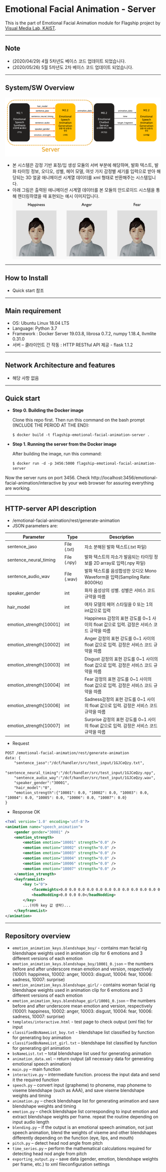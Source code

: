 # Emotional Facial Animation - Server
This is the part of Emotional Facial Animation module for Flagship project by [Visual Media Lab, KAIST](http://vml.kaist.ac.kr).

***

## Note

* (2020/04/29) 4월 5차년도 베이스 코드 업데이트 되었습니다.
* (2020/05/26) 5월 5차년도 2차 베이스 코드 업데이트 되었습니다.

***

## System/SW Overview
![server_img](./img/server.png)
* 본 시스템은 감정 기반 표정/입 생성 모듈의 서버 부분에 해당하며, 발화 텍스트, 발화 타이밍 정보, 오디오, 성별, 헤어 모델, 여섯 가지 감정별 세기를 입력으로 받아 해당되는 3D 얼굴 애니메이션 시계열 데이터를 xml 형태로 반환해주는 시스템입니다. 
* 아래 그림은 출력된 애니메이션 시계열 데이터를 본 모듈의 안드로이드 시스템을 통해 렌더링하였을 때 표현되는 예시 이미지입니다.
![anim_img](./img/animation.jpg)

***

## How to Install

- Quick start 참조

***

## Main requirement

- OS: Ubuntu Linux 18.04 LTS
- Language: Python 3.7
- Framework : Docker Server 19.03.8, librosa 0.7.2, numpy 1.18.4, llvmlite 0.31.0
- 서버 – 클라이언트 간 작동 : HTTP RESTful API 제공 - flask 1.1.2

***

## Network Architecture and features

* 해당 사항 없음

***

## Quick start

- **Step 0. Building the Docker image**

  Clone this repo first. Then run this command on the bash prompt (INCLUDE THE PERIOD AT THE END):

  ```
  $ docker build -t flagship-emotional-facial-animation-server .
  ```

- **Step 1. Running the server from the Docker image**

  After building the image, run this command:
    ```
  $ docker run -d -p 3456:5000 flagship-emotional-facial-animation-server
    ```

Now the server runs on port 3456. Check http://localhost:3456/emotional-facial-animation/interactive by your web browser for assuring everything are working.


***

## HTTP-server API description

* /emotional-facial-animation/rest/generate-animation
* JSON parameters are:

|Parameter|Type|Description|
|---|---|---|
| sentence_jaso           | File (.txt) |자소 분해된 발화 텍스트(.txt 파일)|
| sentence_neural_timing  | File (.npy) |발화 텍스트의 자소가 발음되는 타이밍 정보를 2D array로 입력(.npy 파일)|
| sentence_audio_wav      | File (.wav) |발화 텍스트를 음성합성한 오디오 Mono Waveform을 입력(Sampling Rate: 8000Hz)|
| speaker_gender          | int         |화자 음성상의 성별.  성별은 서비스 코드 규약을 따름|
| hair_model              | int         |여자 모델의 헤어 스타일을 0 또는 1의 int값으로  입력|
| emotion_strength[10001] | int         |Happiness 감정의 표현 강도를 0~1 사이의 float 값으로 입력. 감정은 서비스 코드 규약을 따름|
| emotion_strength[10002] | int         |Anger 감정의 표현 강도를 0~1 사이의 float 값으로 입력. 감정은 서비스 코드 규약을 따름|
| emotion_strength[10003] | int         |Disgust 감정의 표현 강도를 0~1 사이의 float 값으로 입력. 감정은 서비스 코드 규약을 따름|
| emotion_strength[10004] | int         |Fear 감정의 표현 강도를 0~1 사이의 float 값으로 입력. 감정은 서비스 코드 규약을 따름|
| emotion_strength[10006] | int         |Sadness감정의 표현 강도를 0~1 사이의 float 값으로 입력. 감정은 서비스 코드 규약을 따름|
| emotion_strength[10007] | int         |Surprise 감정의 표현 강도를 0~1 사이의 float 값으로 입력. 감정은 서비스 코드 규약을 따름|

* Request
```
POST /emotional-facial-animation/rest/generate-animation 
data: {
    "sentence_jaso":"/dcf/handler/src/test_input/1GJCeQzy.txt",
    "sentence_neural_timing":"/dcf/handler/src/test_input/1GJCeQzy.npy",
    "sentence_audio_way":"/dcf/handler/src/text_input/1GJCeQzy.wav",
    "speaker_gender":"30001",
    "hair_model":"0",
    "emotion_strength":{"10001": 0.0, "10002": 0.0, "10003": 0.0, "10004": 0.0, "10005": 0.0, "10006": 0.0, "10007": 0.0}
}
```

* Response OK
```xml
<?xml version='1.0' encoding='utf-8'?>
<animation name="speech_animation">
	<gender gender="30001" />
	<emotion_strength>
		<emotion emotion="10001" strength="0.0" />
		<emotion emotion="10002" strength="0.0" />
		<emotion emotion="10003" strength="0.0" />
		<emotion emotion="10004" strength="0.0" />
		<emotion emotion="10006" strength="0.0" />
		<emotion emotion="10007" strength="0.0" />
	</emotion_strength>
	<keyframeList>
		<key t="0">
			<faceWeights>0.0 0.0 0.0 0.0 0.0 0.0 0.0 0.0 0.0 0.0 0.0 0.0 0.0 0.0 0.0 0.0 0.0 0.0 0.0 0.0 0.0 0.0 0.0 0.0 0.0 0.0 0.0 0.0 0.0 0.0 0.0 0.0 0.0 0.0 0.0 0.0 0.0 0.0 0.0 0.0 0.0 0.0 0.0 0.0 0.0 0.0 0.0 0.0 0.0 0.0 0.0 0.09830531626939774 0.0 0.04093131199479103 0.04783490635454655 0.0 0.0 0.016355020459741354 0.026090694405138493 0.3506091356277466 0.0 0.0021135821240022778 0.0 0.0 0.0 0.0 0.0 0.06582734845578671 0.0019327396992594005 0.0 0.0 </faceWeights>
			<headNodding>0.0 0.0 0.0</headNodding>
		</key>
		...(이하 key 값 생략)...
	</keyframeList>
</animation>
```

***

## Repository overview

* `emotion_animation_keys.blendshape_boy/` - contains man facial rig blendshape weights used in animation clip for 6 emotions and 3 different versions of each emotion
* `emotion_animation_keys.blendshape_boy/10001_0.json` – the numbers before and after underscore mean emotion and version, respectively (10001: happiness, 10002: anger, 10003: disgust, 10004: fear, 10006: sadness, 10007: surprise)
* `emotion_animation_keys.blendshape_girl/` - contains woman facial rig blendshape weights used in animation clip for 6 emotions and 3 different versions of each emotion
* `emotion_animation_keys.blendshape_girl/10001_0.json` – the numbers before and after underscore mean emotion and version, respectively (10001: happiness, 10002: anger, 10003: disgust, 10004: fear, 10006: sadness, 10007: surprise)
* `templates/interactive.html` - test page to check output (xml file) for input
* `classifiedBsNameList_boy.txt` - blendshape list classified by function for generating boy animation
* `classifiedBsNameList_girl.txt` – blendshape list classified by function for generating girl animation
* `bsNameList.txt` – total blendshape list used for generating animation
* `animation_data.xml` – return output (all necessary data for generating emotional speech animation) 
* `main.py` – main function
* `interactive.py` – intermediate function. process the input data and send it the required function
* `speech.py` – convert input (grapheme) to phoneme, map phoneme to viseme blendshape (such as AAA), and save viseme blendshape weights and timing
* `animation.py` – check blendshape list for generating animation and save blendshape weights and timing
* `emotion.py` – check blendshape list corresponding to input emotion and extract blendshape weights per frame. repeat the routine depending on input audio length
* `blending.py` – if the output is an emotional speech animation, not just speech animation, blend the weights of viseme and other blendshapes differently depending on the function (eye, lips, and mouth)
* `pitch.py` – detect head nod angle from pitch
* `time_series.py` – perform the mathematical calculations required for detecting head nod angle from pitch
* `exporting_output.py` – save data (gender, emotion, blendshape weights per frame, etc.) to xml fileconfiguration settings

